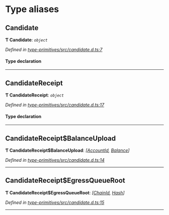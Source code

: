 

# Type aliases

<a id="candidate"></a>

##  Candidate

**Ƭ Candidate**: *`object`*

*Defined in [type-primitives/src/candidate.d.ts:7](https://github.com/polkadot-js/api/blob/ef78f2a/packages/type-primitives/src/candidate.d.ts#L7)*

#### Type declaration

___
<a id="candidatereceipt"></a>

##  CandidateReceipt

**Ƭ CandidateReceipt**: *`object`*

*Defined in [type-primitives/src/candidate.d.ts:17](https://github.com/polkadot-js/api/blob/ef78f2a/packages/type-primitives/src/candidate.d.ts#L17)*

#### Type declaration

___
<a id="candidatereceipt_balanceupload"></a>

##  CandidateReceipt$BalanceUpload

**Ƭ CandidateReceipt$BalanceUpload**: *[[AccountId](_type_primitives_src_base_d_.md#accountid), [Balance](_type_primitives_src_base_d_.md#balance)]*

*Defined in [type-primitives/src/candidate.d.ts:14](https://github.com/polkadot-js/api/blob/ef78f2a/packages/type-primitives/src/candidate.d.ts#L14)*

___
<a id="candidatereceipt_egressqueueroot"></a>

##  CandidateReceipt$EgressQueueRoot

**Ƭ CandidateReceipt$EgressQueueRoot**: *[[ChainId](_type_primitives_src_base_d_.md#chainid), [Hash](_type_primitives_src_base_d_.md#hash)]*

*Defined in [type-primitives/src/candidate.d.ts:15](https://github.com/polkadot-js/api/blob/ef78f2a/packages/type-primitives/src/candidate.d.ts#L15)*

___

